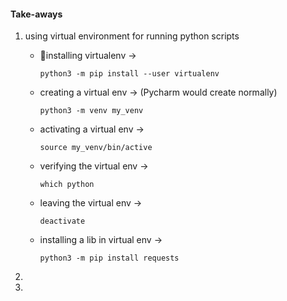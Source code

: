 #### Take-aways

1. using virtual environment for running python scripts

   - installing virtualenv -> 

     ```
     python3 -m pip install --user virtualenv
     ```

   - creating a virtual env -> (Pycharm would create normally)

     ```
     python3 -m venv my_venv
     ```

   - activating a virtual env -> 

     ```
     source my_venv/bin/active
     ```

   - verifying the virtual env -> 

     ```
     which python
     ```

   - leaving the virtual env -> 

     ```shell
     deactivate
     ```

   - installing a lib in virtual env -> 

     ```
     python3 -m pip install requests
     ```

     

2. 

3. 
